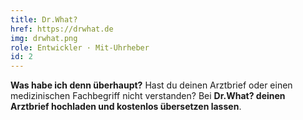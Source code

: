 ```yaml
---
title: Dr.What?
href: https://drwhat.de
img: drwhat.png
role: Entwickler · Mit-Uhrheber
id: 2
---
```

**Was habe ich denn überhaupt?** Hast du deinen Arztbrief oder einen medizinischen Fachbegriff nicht verstanden? Bei **Dr.What? deinen Arztbrief hochladen und kostenlos übersetzen lassen**.